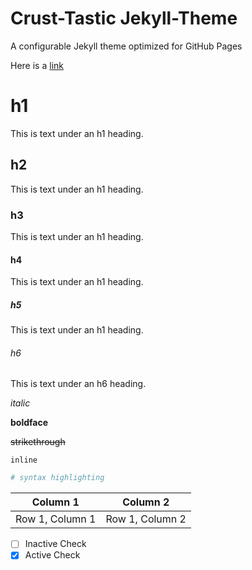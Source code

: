 # Crust-Tastic Jekyll-Theme
A configurable Jekyll theme optimized for GitHub Pages

Here is a [link](/)

# h1
This is text under an h1 heading.

## h2
This is text under an h1 heading.

### h3
This is text under an h1 heading.

#### h4
This is text under an h1 heading.

##### h5
This is text under an h1 heading.

###### h6
This is text under an h6 heading.

*italic*

**boldface**

~~strikethrough~~

`inline`

```yaml
# syntax highlighting
```

Column 1 | Column 2
--- | ---
Row 1, Column 1 | Row 1, Column 2

- [ ] Inactive Check
- [x] Active Check
